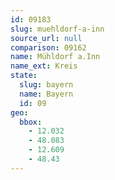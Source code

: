 ```yaml
---
id: 09183
slug: muehldorf-a-inn
source_url: null
comparison: 09162
name: Mühldorf a.Inn
name_ext: Kreis
state:
  slug: bayern
  name: Bayern
  id: 09
geo:
  bbox:
    - 12.032
    - 48.083
    - 12.609
    - 48.43
---
```


